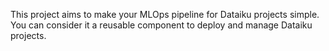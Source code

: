 This project aims to make your MLOps pipeline for Dataiku projects simple. You can consider it a reusable component to deploy and manage Dataiku projects.

